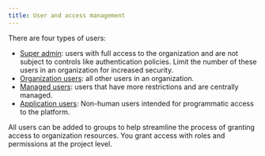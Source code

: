 ```yaml
---
title: User and access management
---
```


There are four types of users:

- [Super admin](/docs/platform/howto/make-super-admin): users with full access to the
  organization and are not subject to controls like authentication policies.
  Limit the number of these users in an organization for increased security.
- [Organization users](/docs/platform/howto/manage-org-users): all other users in an
  organization.
- [Managed users](/docs/platform/concepts/managed-users): users that have more
  restrictions and are centrally managed.
- [Application users](/docs/platform/concepts/application-users): Non-human users intended
  for programmatic access to the platform.

All users can be added to groups to help streamline the process of granting access
to organization resources. You grant access with roles and permissions
at the project level.
